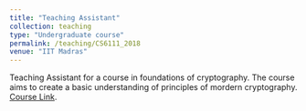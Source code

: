 ```yaml
---
title: "Teaching Assistant"
collection: teaching
type: "Undergraduate course"
permalink: /teaching/CS6111_2018
venue: "IIT Madras"
---
```


Teaching Assistant for a course in foundations of cryptography. The course aims to create a basic understanding of principles of mordern cryptography. [Course Link](http://www.cse.iitm.ac.in/~shwetaag/CS6111-2018.htm).
